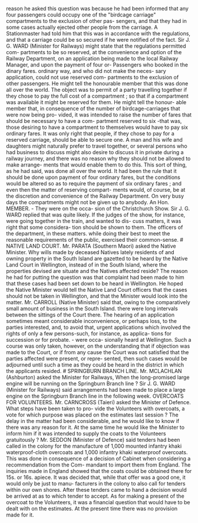 reason he asked this question was because he had been informed that any four passengers could occupy one of the "birdcage carriage" compartments to the exclusion of other pas- sengers, and that they had in some cases actually ejected other people from the carriage. A Stationmaster had told him that this was in accordance with the regulations, and that a carriage could be so secured if he were notified of the fact. Sir J. G. WARD (Minister for Railways) might state that the regulations permitted com- partments to be so reserved, at the convenience and option of the Railway Department, on an application being made to the local Railway Manager, and upon the payment of four or- Passengers who booked in the dinary fares. ordinary way, and who did not make the neces- sary application, could not use reserved com- partments to the exclusion of other passengers. He might tell the honourable member that this was done all over the world. The object was to permit of a party travelling together if they chose to pay the full cost of a compartment ; so that if a compartment was available it might be reserved for them. He might tell the honour- able member that, in consequence of the number of birdcage-carriages that were now being pro- vided, it was intended to raise the number of fares that should be necessary to have a com- partment reserved to six -that was, those desiring to have a compartment to themselves would have to pay six ordinary fares. It was only right that people, if they chose to pay for a reserved carriage, should be able to secure one. A man and his wife and daughters might naturally prefer to travel together, or several persons who had business to discuss might also desire to discuss it in private during a railway journey, and there was no reason why they should not be allowed to make arrange- ments that would enable them to do this. This sort of thing, as he had said, was done all over the world. It had been the rule that it should be done upon payment of four ordinary fares, but the conditions would be altered so as to require the payment of six ordinary fares ; and even then the matter of reserving compart- ments would, of course, be at the discretion and convenience of the Railway Department. On very busy days the compartments might not be given up to anybody. An Hon. MEMBER. - They were on the occa- sion of the Christchurch Show. Sir J. G. WARD replied that was quite likely. If the judges of the show, for instance, were going together in the train, and wanted to dis- cuss matters, it was right that some considera- tion should be shown to them. The officers of the department, in these matters. while doing their best to meet the reasonable requirements of the public, exercised their common-sense. # NATIVE LAND COURT. Mr. PARATA (Southern Maori) asked the Native Minister. Why wills made by deceased Natives lately residents of and owning property in the South Island are gazetted to be heard by the Native Land Court in Wellington, instead of in the South Island, where the properties devised are situate and the Natives affected reside? The reason he had for putting the question was that complaint had been made to him that these cases had been set down to be heard in Wellington. He hoped the Native Minister would tell the Native Land Court officers that the cases should not be taken in Wellington, and that the Minister would look into the matter. Mr. CARROLL (Native Minister) said that, owing to the comparatively small amount of business in the South Island. there were long intervals between the sittings of the Court there. The hearing of an application sometimes meant considerable inconvenience, or perhaps loss, to the parties interested, and, to avoid that, urgent applications which involved the rights of only a few persons-such, for instance, as applica- tions for succession or for probate. - were occa- sionally heard at Wellington. Such a course was only taken, however, on the understanding that if objection was made to the Court, or if from any cause the Court was not satisfied that the parties affected were present, or repre- sented, then such cases would be adjourned until such a time as they could be heard in the district in which the applicants resided. # SPRINGBURN BRANCH LINE. Mr. MCLACHLAN (Ashburton) asked the Minister for Railways, When the long-promised large engine will be running on the Springburn Branch line ? Sir J. G. WARD (Minister for Railways) said arrangements had been made to place a large engine on the Springburn Branch line in the following week. OVERCOATS FOR VOLUNTEERS. Mr. CARNCROSS (Taieri) asked the Minister of Defence. What steps have been taken to pro- vide the Volunteers with overcoats, a vote for which purpose was placed on the estimates last session ? The delay in the matter had been considerable, and he would like to know if there was any reason for it. At the same time he would like the Minister to inform him if it was intended to supply the coats to the Volunteers gratuitously ? Mr. SEDDON (Minister of Defence) said tenders had been called in the colony for the manufacture of 1,000 mounted infantry khaki waterproof-cloth overcoats and 1,000 infantry khaki waterproof overcoats. This was done in consequence of a decision of Cabinet when considering a recommendation from the Com- mandant to import them from England. The inquiries made in England showed that the coats could be obtained there for 15s. or 16s. apiece. It was decided that, while that offer was a good one, it would only be just to manu- facturers in the colony to also call for tenders within our own shores. After these tenders came to hand a decision would be arrived at as to which tender to accept. As for making a present of the overcoat to the Volunteers, it was a financial question that would have to be dealt with on the estimates. At the present time there was no provision made for it. 